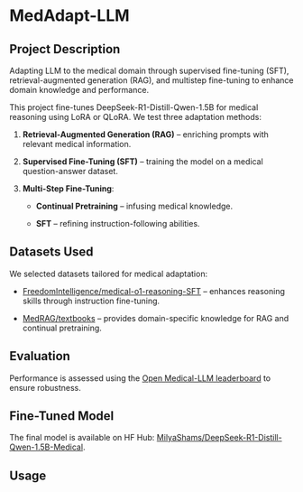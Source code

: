 # MedAdapt-LLM

## Project Description

Adapting LLM to the medical domain through supervised fine-tuning (SFT), retrieval-augmented generation (RAG), and multistep fine-tuning to enhance domain knowledge and performance.

This project fine-tunes DeepSeek-R1-Distill-Qwen-1.5B for medical reasoning using LoRA or QLoRA. We test three adaptation methods:

1. **Retrieval-Augmented Generation (RAG)** – enriching prompts with relevant medical information.

2. **Supervised Fine-Tuning (SFT)** – training the model on a medical question-answer dataset.

3. **Multi-Step Fine-Tuning**:

    - **Continual Pretraining** – infusing medical knowledge.

    - **SFT** – refining instruction-following abilities.

## Datasets Used

We selected datasets tailored for medical adaptation:

- [FreedomIntelligence/medical-o1-reasoning-SFT](https://huggingface.co/datasets/FreedomIntelligence/medical-o1-reasoning-SFT) – enhances reasoning skills through instruction fine-tuning.

- [MedRAG/textbooks](https://huggingface.co/datasets/MedRAG/textbooks) – provides domain-specific knowledge for RAG and continual pretraining.

## Evaluation

Performance is assessed using the [Open Medical-LLM leaderboard](https://huggingface.co/spaces/openlifescienceai/open_medical_llm_leaderboard) to ensure robustness.

## Fine-Tuned Model

The final model is available on HF Hub: [MilyaShams/DeepSeek-R1-Distill-Qwen-1.5B-Medical](https://huggingface.co/MilyaShams/DeepSeek-R1-Distill-Qwen-1.5B-Medical).

## Usage
